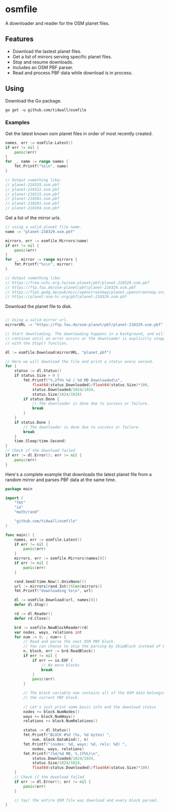# osmfile

A downloader and reader for the OSM planet files.

## Features

- Download the lastest planet files.
- Get a list of mirrors serving specific planet files.
- Stop and resume downloads.
- Includes an OSM PBF parser.
- Read and process PBF data while download is in process.

## Using

Download the Go package.

```
go get -u github.com/tidwall/osmfile
```

### Examples

Get the latest known osm planet files in order of most recently created.

```go
names, err := osmfile.Latest()
if err != nil {
	panic(err)
}
for _, name := range names {
	fmt.Printf("%s\n", name)
}

// Output something like:
// planet-210329.osm.pbf
// planet-210322.osm.pbf
// planet-210315.osm.pbf
// planet-210301.osm.pbf
// planet-210201.osm.pbf
// planet-210104.osm.pbf
```

Get a list of the mirror urls.

```go
// using a valid planet file name.
name := "planet-210329.osm.pbf"

mirrors, err := osmfile.Mirrors(name)
if err != nil {
	panic(err)
}
for _, mirror := range mirrors {
	fmt.Printf("%s\n", mirror)
}

// Output something like:
// https://free.nchc.org.tw/osm.planet/pbf/planet-210329.osm.pbf
// https://ftp.fau.de/osm-planet/pbf/planet-210329.osm.pbf
// https://ftp5.gwdg.de/pub/misc/openstreetmap/planet.openstreetmap.org/pbf/planet-210329.osm.pbf
// https://planet.osm-hr.org/pbf/planet-210329.osm.pbf
```

Download the planet file to disk.

```go

// Using a valid mirror url. 
mirrorURL := "https://ftp.fau.de/osm-planet/pbf/planet-210329.osm.pbf"

// Start downloading. The downloading happens in a background, and will
// continue until an error occurs or the downloader is explicitly stopped
// with the Stop() function.

dl := osmfile.Download(mirrorURL, "planet.pbf")

// Here we will download the file and print a status every second.
for {
	status := dl.Status()
	if status.Size > 0 {
		fmt.Printf("%.2f%% %d / %d MB Downloaded\n",
			float64(status.Downloaded)/float64(status.Size)*100,
			status.Downloaded/1024/1024,
			status.Size/1024/1024)
		if status.Done {
			// The downloader is done due to success or failure.
			break
		}
	}
	if status.Done {
		// The downloader is done due to success or failure.
		break
	}
	time.Sleep(time.Second)
}
// Check if the download failed
if err := dl.Error(); err != nil {
	panic(err)
}
```

Here's a complete example that downloads the latest planet file from a
random mirror and parses PBF data at the same time.

```go
package main

import (
	"fmt"
	"io"
	"math/rand"

	"github.com/tidwall/osmfile"
)

func main() {
	names, err := osmfile.Latest()
	if err != nil {
		panic(err)
	}
	mirrors, err := osmfile.Mirrors(names[0])
	if err != nil {
		panic(err)
	}

	rand.Seed(time.Now().UnixNano())
	url := mirrors[rand.Int()%len(mirrors)]
	fmt.Printf("downloading %s\n", url)

	dl := osmfile.Download(url, names[0])
	defer dl.Stop()

	rd := dl.Reader()
	defer rd.Close()

	brd := osmfile.NewBlockReader(rd)
	var nodes, ways, relations int
	for num := 0; ; num++ {
		// Read and parse the next OSM PBF block. 
		// You can choose to skip the parsing by SkipBlock instead of ReadBlock.
		n, block, err := brd.ReadBlock()
		if err != nil {
			if err == io.EOF {
				// No more blocks
				break
			}
			panic(err)
		}

		// The block variable now contains all of the OSM data belonging to
		// the current PBF block.
		
		// Let's just print some basic info and the download status
		nodes += block.NumNodes()
		ways += block.NumWays()
		relations += block.NumRelations()

		status := dl.Status()
		fmt.Printf("BLOCK #%d (%s, %d bytes) ",
			num, block.DataKind(), n)
		fmt.Printf("(nodes: %d, ways: %d, rels: %d) ",
			nodes, ways, relations)
		fmt.Printf("(%d/%d MB, %.1f%%)\n",
			status.Downloaded/1024/1024,
			status.Size/1024/1024,
			float64(status.Downloaded)/float64(status.Size)*100)
	}
	// Check if the download failed
	if err := dl.Error(); err != nil {
		panic(err)
	}

	// Yay! the entire OSM file was download and every block parsed.
}
```


